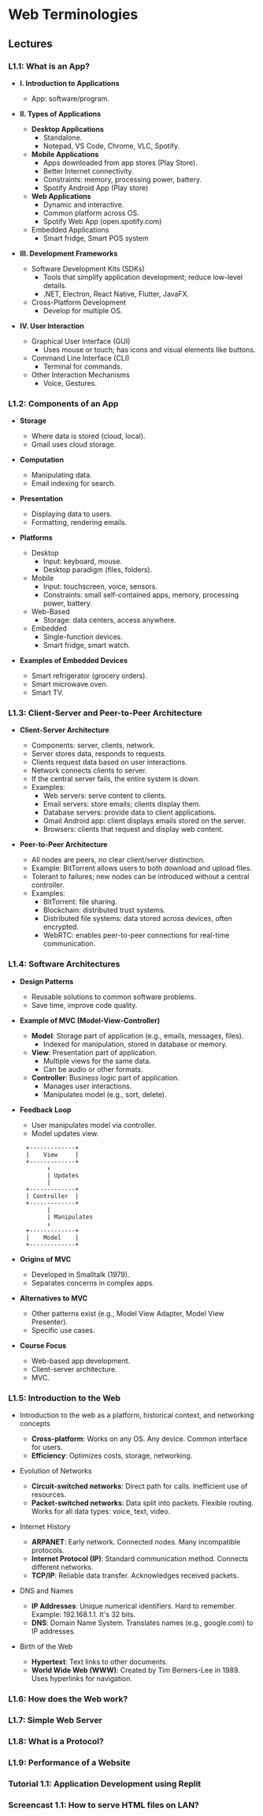 # Web Terminologies

## Lectures

### L1.1: What is an App?

- **I. Introduction to Applications**

  - App: software/program.

- **II. Types of Applications**

  - **Desktop Applications**
    - Standalone.
    - Notepad, VS Code, Chrome, VLC, Spotify.
  - **Mobile Applications**
    - Apps downloaded from app stores (Play Store).
    - Better Internet connectivity.
    - Constraints: memory, processing power, battery.
    - Spotify Android App (Play store)
  - **Web Applications**
    - Dynamic and interactive.
    - Common platform across OS.
    - Spotify Web App (open.spotify.com)
  - Embedded Applications
    - Smart fridge, Smart POS system

- **III. Development Frameworks**

  - Software Development Kits (SDKs)
    - Tools that simplify application development; reduce low-level details.
    - .NET, Electron, React Native, Flutter, JavaFX.
  - Cross-Platform Development
    - Develop for multiple OS.

- **IV. User Interaction**
  - Graphical User Interface (GUI)
    - Uses mouse or touch; has icons and visual elements like buttons.
  - Command Line Interface (CLI)
    - Terminal for commands.
  - Other Interaction Mechanisms
    - Voice, Gestures.

### L1.2: Components of an App

- **Storage**

  - Where data is stored (cloud, local).
  - Gmail uses cloud storage.

- **Computation**

  - Manipulating data.
  - Email indexing for search.

- **Presentation**

  - Displaying data to users.
  - Formatting, rendering emails.

- **Platforms**

  - Desktop
    - Input: keyboard, mouse.
    - Desktop paradigm (files, folders).
  - Mobile
    - Input: touchscreen, voice, sensors.
    - Constraints: small self-contained apps, memory, processing power, battery.
  - Web-Based
    - Storage: data centers, access anywhere.
  - Embedded
    - Single-function devices.
    - Smart fridge, smart watch.

- **Examples of Embedded Devices**
  - Smart refrigerator (grocery orders).
  - Smart microwave oven.
  - Smart TV.

### L1.3: Client-Server and Peer-to-Peer Architecture

- **Client-Server Architecture**

  - Components: server, clients, network.
  - Server stores data, responds to requests.
  - Clients request data based on user interactions.
  - Network connects clients to server.
  - If the central server fails, the entire system is down.
  - Examples:
    - Web servers: serve content to clients.
    - Email servers: store emails; clients display them.
    - Database servers: provide data to client applications.
    - Gmail Android app: client displays emails stored on the server.
    - Browsers: clients that request and display web content.

- **Peer-to-Peer Architecture**
  - All nodes are peers, no clear client/server distinction.
  - Example: BitTorrent allows users to both download and upload files.
  - Tolerant to failures; new nodes can be introduced without a central controller.
  - Examples:
    - BitTorrent: file sharing.
    - Blockchain: distributed trust systems.
    - Distributed file systems: data stored across devices, often encrypted.
    - WebRTC: enables peer-to-peer connections for real-time communication.

### L1.4: Software Architectures

- **Design Patterns**

  - Reusable solutions to common software problems.
  - Save time, improve code quality.

- **Example of MVC (Model-View-Controller)**

  - **Model**: Storage part of application (e.g., emails, messages, files).
    - Indexed for manipulation, stored in database or memory.
  - **View**: Presentation part of application.
    - Multiple views for the same data.
    - Can be audio or other formats.
  - **Controller**: Business logic part of application.
    - Manages user interactions.
    - Manipulates model (e.g., sort, delete).

- **Feedback Loop**
  - User manipulates model via controller.
  - Model updates view.

```
     +-------------+
     |    View     |
     +-------------+
           ↑
           | Updates
           |
     +-------------+
     | Controller  |
     +-------------+
           |
           | Manipulates
           ↓
     +-------------+
     |    Model    |
     +-------------+
```

- **Origins of MVC**

  - Developed in Smalltalk (1979).
  - Separates concerns in complex apps.

- **Alternatives to MVC**

  - Other patterns exist (e.g., Model View Adapter, Model View Presenter).
  - Specific use cases.

- **Course Focus**
  - Web-based app development.
  - Client-server architecture.
  - MVC.

### L1.5: Introduction to the Web

- Introduction to the web as a platform, historical context, and networking concepts

  - **Cross-platform**: Works on any OS. Any device. Common interface for users.
  - **Efficiency**: Optimizes costs, storage, networking.

- Evolution of Networks

  - **Circuit-switched networks**: Direct path for calls. Inefficient use of resources.
  - **Packet-switched networks**: Data split into packets. Flexible routing. Works for all data types: voice, text, video.

- Internet History

  - **ARPANET**: Early network. Connected nodes. Many incompatible protocols.
  - **Internet Protocol (IP)**: Standard communication method. Connects different networks.
  - **TCP/IP**: Reliable data transfer. Acknowledges received packets.

- DNS and Names

  - **IP Addresses**: Unique numerical identifiers. Hard to remember. Example: 192.168.1.1. It's 32 bits.
  - **DNS**: Domain Name System. Translates names (e.g., google.com) to IP addresses.

- Birth of the Web
  - **Hypertext**: Text links to other documents.
  - **World Wide Web (WWW)**: Created by Tim Berners-Lee in 1989. Uses hyperlinks for navigation.

### L1.6: How does the Web work?

### L1.7: Simple Web Server

### L1.8: What is a Protocol?

### L1.9: Performance of a Website

### Tutorial 1.1: Application Development using Replit

### Screencast 1.1: How to serve HTML files on LAN?
